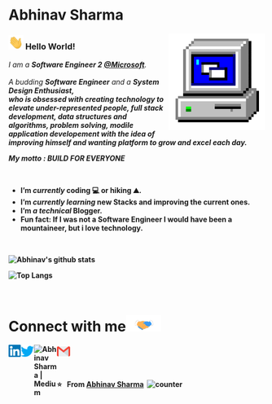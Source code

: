 # Abhinav Sharma&nbsp;

<img align="right" alt="PC GIF" src="https://github.com/abhinavsharma629/abhinavsharma629/blob/master/Assets/PC.gif" width="190" />

### <img src="https://github.com/abhinavsharma629/abhinavsharma629/blob/master/Assets/Hi.gif" width="29px"> **Hello World!** &nbsp;

<p>
  <em>
    I am a <b>Software Engineer 2 <a href="https://www.linkedin.com/company/microsoft"> @Microsoft</a></b>.
    <br /><br />
    A budding <b>Software Engineer</b> and a <b>System Design    Enthusiast,<br>who is <b>obsessed</b>
    with creating technology to elevate under-represented people, full stack development, data structures and algorithms, problem solving, modile application developement
    with the idea of <b>improving</b> himself and wanting <b>platform</b> to 
    <b>grow</b> and 
    <b>excel each day.</b>
    <br>
    
   <b> My motto : BUILD FOR EVERYONE </b>
  </em>  
</p>


<br>

- I’m *currently* **coding** 💻 or **hiking** ⛰️.
- I’m *currently learning* **new Stacks** and improving the **current ones**.
- I’m *a technical* **Blogger**.
- **Fun fact:** If I was not a **Software Engineer** I would have been a **mountaineer**, but i love technology.

<br>


![Abhinav's github stats](https://github-readme-stats.vercel.app/api?username=abhinavsharma629&show_icons=true&hide_border=true&title_color=ffffff&icon_color=bb2acf&text_color=daf7dc&bg_color=151515)

![Top Langs](https://github-readme-stats.vercel.app/api/top-langs/?username=abhinavsharma629&&show_icons=true&title_color=ffffff&icon_color=bb2acf&text_color=daf7dc&bg_color=151515)

<br>

# Connect with me<img src="https://github.com/abhinavsharma629/abhinavsharma629/blob/master/Assets/Handshake.gif" height="32px">

  <a href="https://www.linkedin.com/in/abhinav-sharma-839119152/">
    <img align="left" alt="Abhinav Sharma | Linkedin" width="24px" src="https://github.com/abhinavsharma629/abhinavsharma629/blob/master/Assets/Linkedin.svg" />
  </a>
  <a href="https://twitter.com/abhinav629">
    <img align="left" alt="Abhinav Sharma | Twitter" width="26px" src="https://github.com/abhinavsharma629/abhinavsharma629/blob/master/Assets/Twitter.svg" />
  </a>
  <a href="https://abhinavsharma-48007.medium.com/">
    <img align="left" alt="Abhinav Sharma | Medium" width="45px" src="https://user-images.githubusercontent.com/36799589/96227773-3acc6080-0fb2-11eb-837f-f5026d472969.jpg" />
  </a>
  <a href="mailto:abhinavsharma629@gmail.com">
    <img align="left" alt="Abhinav Sharma | Gmail" width="26px" src="https://github.com/abhinavsharma629/abhinavsharma629/blob/master/Assets/Gmail.svg" />
  </a>

<br><br><br><br>
**⭐️ &nbsp; From [Abhinav Sharma](https://github.com/abhinavsharma629)** &nbsp;![counter](https://engmn952k911zhf.m.pipedream.net)
